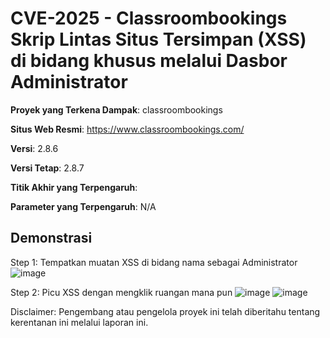 # CVE-2025 - Classroombookings Skrip Lintas Situs Tersimpan (XSS) di bidang khusus melalui Dasbor Administrator

**Proyek yang Terkena Dampak**: classroombookings

**Situs Web Resmi**:  https://www.classroombookings.com/

**Versi**: 2.8.6

**Versi Tetap**: 2.8.7 

**Titik Akhir yang Terpengaruh**:  

**Parameter yang Terpengaruh**: N/A

## Demonstrasi

Step 1: Tempatkan muatan XSS di bidang nama sebagai Administrator
![image](https://github.com/user-attachments/assets/71a6b61b-e654-48f6-b35e-606620217c6e)

Step 2: Picu XSS dengan mengklik ruangan mana pun
![image](https://github.com/user-attachments/assets/7cb74187-763d-4e48-a8d4-334b9b30f0f9)
![image](https://github.com/user-attachments/assets/15c9e874-5a64-4c58-b6d5-0baa0180ba5d)


Disclaimer: Pengembang atau pengelola proyek ini telah diberitahu tentang kerentanan ini melalui laporan ini.
